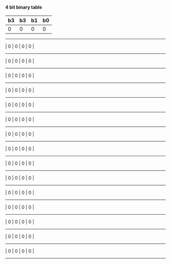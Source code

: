 #### 4 bit binary table
| b3 | b3 | b1 | b0 |
|----|----|----|----|
| 0  | 0  |  0 | 0  |
 ---- ---- ---- ---- 
| 0  | 0  |  0 | 0  |
 ---- ---- ---- ---- 
| 0  | 0  |  0 | 0  |
 ---- ---- ---- ---- 
| 0  | 0  |  0 | 0  |
 ---- ---- ---- ---- 
| 0  | 0  |  0 | 0  |
 ---- ---- ---- ---- 
| 0  | 0  |  0 | 0  |
 ---- ---- ---- ---- 
| 0  | 0  |  0 | 0  |
 ---- ---- ---- ---- 
| 0  | 0  |  0 | 0  |
 ---- ---- ---- ---- 
| 0  | 0  |  0 | 0  |
 ---- ---- ---- ---- 
| 0  | 0  |  0 | 0  |
 ---- ---- ---- ---- 
| 0  | 0  |  0 | 0  |
 ---- ---- ---- ---- 
| 0  | 0  |  0 | 0  |
 ---- ---- ---- ---- 
| 0  | 0  |  0 | 0  |
 ---- ---- ---- ---- 
| 0  | 0  |  0 | 0  |
 ---- ---- ---- ---- 
| 0  | 0  |  0 | 0  |
 ---- ---- ---- ---- 
| 0  | 0  |  0 | 0  |
 ---- ---- ---- ---- 